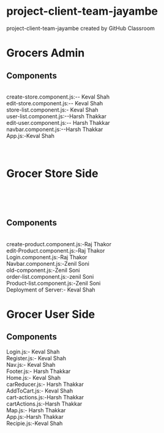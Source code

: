 # project-client-team-jayambe
project-client-team-jayambe created by GitHub Classroom
  <body>	                  
            <h1> Grocers Admin </h1>	            
            <h2> Components</h2><br>	            
            create-store.component.js:-- Keval Shah<br>	            
            edit-store.component.js:-- Keval Shah<br>	            
            store-list.component.js:- Keval Shah<br>	            
            user-list.component.js:--Harsh Thakkar<br>	            
            edit-user.component.js:-- Harsh Thakkar<br>	            
            navbar.component.js:--Harsh Thakkar<br>	            
            App.js:-Keval Shah<br><br><br>	            
            <h1> Grocer Store Side </h1><br><br><br>	            
            <h2>Components</h2><br>	            
            create-product.component.js:-Raj Thakor<br>	            
            edit-Product.component.js:-Raj Thakor<br>	            
            Login.component.js:-Raj Thakor <br>	            
            Navbar.component.js:-Zenil Soni<br>	            
            old-component.js:-Zenil Soni<br>	            
            order-list.component.js:-zenil Soni<br>	            
            Product-list.component.js:-Zenil Soni<br>  	              	            
            Deployment of Server:- Keval Shah
            <h1>Grocer User Side </h1>
            <h2>Components</h2>
            Login.js:- Keval Shah <br>
            Register.js:- Keval Shah <br>
            Nav.js:- Keval Shah <br>
            Footer.js:- Harsh Thakkar <br>
             Home.js:- Keval Shah <br>
             carReducer.js:- Harsh Thakkar <br>
             AddToCart.js:- Keval Shah<br>
             cart-actions.js:-Harsh Thakkar<br>
             cartActions.js:-Harsh  Thakkar<br>
             Map.js:- Harsh Thakkar<br>
             App.js:-Harsh Thakkar<br>
             Recipie.js:-Keval Shah<br>
            </body>	            
            </html>


